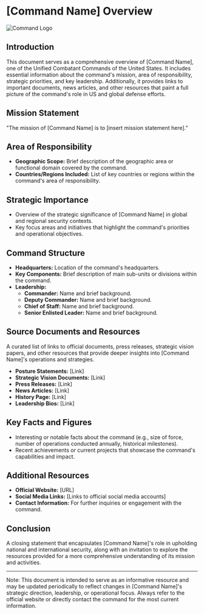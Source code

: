 # [Command Name] Overview

![Command Logo](URL_to_Command_Logo)

## Introduction

This document serves as a comprehensive overview of [Command Name], one of the Unified Combatant Commands of the United States. It includes essential information about the command's mission, area of responsibility, strategic priorities, and key leadership. Additionally, it provides links to important documents, news articles, and other resources that paint a full picture of the command's role in US and global defense efforts.

## Mission Statement

"The mission of [Command Name] is to [insert mission statement here]."

## Area of Responsibility

- **Geographic Scope:** Brief description of the geographic area or functional domain covered by the command.
- **Countries/Regions Included:** List of key countries or regions within the command's area of responsibility.

## Strategic Importance

- Overview of the strategic significance of [Command Name] in global and regional security contexts.
- Key focus areas and initiatives that highlight the command's priorities and operational objectives.

## Command Structure

- **Headquarters:** Location of the command's headquarters.
- **Key Components:** Brief description of main sub-units or divisions within the command.
- **Leadership:**
  - **Commander:** Name and brief background.
  - **Deputy Commander:** Name and brief background.
  - **Chief of Staff:** Name and brief background.
  - **Senior Enlisted Leader:** Name and brief background.

## Source Documents and Resources

A curated list of links to official documents, press releases, strategic vision papers, and other resources that provide deeper insights into [Command Name]'s operations and strategies.

- **Posture Statements:** [Link]
- **Strategic Vision Documents:** [Link]
- **Press Releases:** [Link]
- **News Articles:** [Link]
- **History Page:** [Link]
- **Leadership Bios:** [Link]

## Key Facts and Figures

- Interesting or notable facts about the command (e.g., size of force, number of operations conducted annually, historical milestones).
- Recent achievements or current projects that showcase the command's capabilities and impact.

## Additional Resources

- **Official Website:** [URL]
- **Social Media Links:** [Links to official social media accounts]
- **Contact Information:** For further inquiries or engagement with the command.

## Conclusion

A closing statement that encapsulates [Command Name]'s role in upholding national and international security, along with an invitation to explore the resources provided for a more comprehensive understanding of its mission and activities.

---

Note: This document is intended to serve as an informative resource and may be updated periodically to reflect changes in [Command Name]'s strategic direction, leadership, or operational focus. Always refer to the official website or directly contact the command for the most current information.
